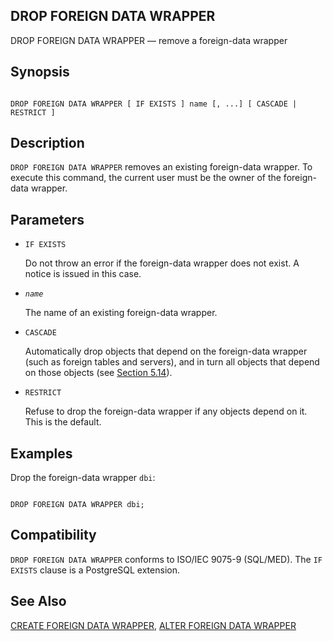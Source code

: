## DROP FOREIGN DATA WRAPPER

DROP FOREIGN DATA WRAPPER — remove a foreign-data wrapper

## Synopsis

```

DROP FOREIGN DATA WRAPPER [ IF EXISTS ] name [, ...] [ CASCADE | RESTRICT ]
```

## Description

`DROP FOREIGN DATA WRAPPER` removes an existing foreign-data wrapper. To execute this command, the current user must be the owner of the foreign-data wrapper.

## Parameters

* `IF EXISTS`

    Do not throw an error if the foreign-data wrapper does not exist. A notice is issued in this case.

* *`name`*

    The name of an existing foreign-data wrapper.

* `CASCADE`

    Automatically drop objects that depend on the foreign-data wrapper (such as foreign tables and servers), and in turn all objects that depend on those objects (see [Section 5.14](ddl-depend "5.14. Dependency Tracking")).

* `RESTRICT`

    Refuse to drop the foreign-data wrapper if any objects depend on it. This is the default.

## Examples

Drop the foreign-data wrapper `dbi`:

```

DROP FOREIGN DATA WRAPPER dbi;
```

## Compatibility

`DROP FOREIGN DATA WRAPPER` conforms to ISO/IEC 9075-9 (SQL/MED). The `IF EXISTS` clause is a PostgreSQL extension.

## See Also

[CREATE FOREIGN DATA WRAPPER](sql-createforeigndatawrapper "CREATE FOREIGN DATA WRAPPER"), [ALTER FOREIGN DATA WRAPPER](sql-alterforeigndatawrapper "ALTER FOREIGN DATA WRAPPER")